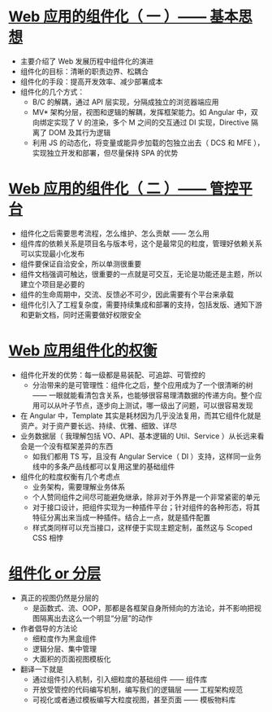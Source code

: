 # [Web 应用的组件化（ 一 ）—— 基本思想](https://github.com/xufei/blog/issues/6)

- 主要介绍了 Web 发展历程中组件化的演进
- 组件化的目标：清晰的职责边界、松耦合
- 组件化的手段：提高开发效率、减少部署成本
- 组件化的几个方式：
    - B/C 的解耦，通过 API 层实现，分隔成独立的浏览器端应用
    - MV* 架构分层，视图和逻辑的解耦，发挥框架能力。如 Angular 中，双向绑定实现了 V 的渲染，多个 M 之间的交互通过 DI 实现，Directive 隔离了 DOM 及其行为逻辑
    - 利用 JS 的动态化，将变量或能异步加载的包独立出去（ DCS 和 MFE ），实现独立开发和部署，但尽量保持 SPA 的优势

# [Web 应用的组件化（ 二 ）—— 管控平台](https://github.com/xufei/blog/issues/7)

- 组件化之后需要思考流程，怎么维护、怎么贡献 —— 怎么用
- 组件库的依赖关系是项目名与版本号，这个是最常见的粒度，管理好依赖关系可以实现最小化发布
- 组件要保证自洽安全，所以单测很重要
- 组件文档强调可触达，很重要的一点就是可交互，无论是功能还是主题，所以建立个项目是必要的
- 组件的生命周期中，交流、反馈必不可少，因此需要有个平台来承载
- 组件化引入了工程复杂度，需要持续集成和部署的支持，包括发版、通知下游和更新文档，同时还需要做好权限安全

# [Web 应用组件化的权衡](https://github.com/xufei/blog/issues/22)

- 组件化开发的优势：每一级都是易装配、可追踪、可管控的
    - 分治带来的是可管理性：组件化之后，整个应用成为了一个很清晰的树 —— 一眼就能看清包含关系，也能够很容易理清数据的传递方向。整个应用可以从叶子节点，逐步向上测试，哪一级出了问题，可以很容易发现
- 在 Angular 中，Template 其实是耗材因为几乎没法复用，而其它组件化就是资产。对于资产要长远、持续、优雅、细致、详尽
- 业务数据层（ 我理解包括 VO、API、基本逻辑的 Util、Service ）从长远来看会是一个没有框架差异的东西
    - 如我们都用 TS 写，且没有 Angular Service（ DI ）支持，这样同一业务线中的多条产品线都可以复用这里的基础组件
- 组件化的粒度权衡有几个考虑点
    - 业务架构，需要理解业务体系
    - 个人赞同组件之间尽可能避免继承，除非对于外界是一个非常紧密的单元
    - 对于接口设计，把组件实现为一种插件平台；针对组件的各种形态，将其特征分离出来当成一种插件。结合上一点，就是插件配置
    - 样式类同样可以充当接口，这样便于实现主题定制，虽然这与 Scoped CSS 相悖

# [组件化 or 分层](https://github.com/xufei/blog/issues/50)

- 真正的视图仍然是分层的
    - 是函数式、流、OOP，那都是各框架自身所倾向的方法论，并不影响把视图隔离出去这么一个明显“分层”的动作
- 作者倡导的方法论
    - 细粒度作为黑盒组件
    - 逻辑分层、集中管理
    - 大面积的页面视图模板化
- 翻译一下就是
    - 通过组件引入机制，引入细粒度的基础组件 —— 组件库
    - 开放受管控的代码编写机制，编写我们的逻辑层 —— 工程架构规范
    - 可视化或者通过模板编写大粒度视图，甚至页面 —— 模板物料库
